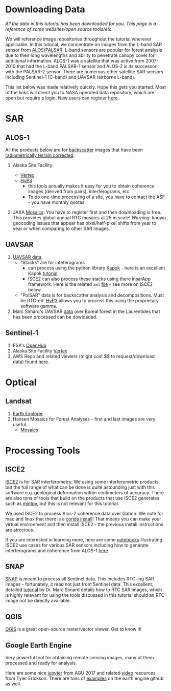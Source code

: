 # Downloading Data

*All the data in this tutorial has been downloaded for you. This page is a reference of some websites/open source tools/etc.* 

We will reference image repositories throughout the tutorial wherever applicable. In this tutorial, we concentrate on images from the L-band SAR sensor from [ALOS/PALSAR](https://global.jaxa.jp/projects/sat/alos/). L-band sensors are popular for forest analysis due to their long wavelengths and ability to penetrate canopy cover for additional information. ALOS-1 was a satellite that was active from 2007-2010 that had the L-band PALSAR-1 sensor and ALOS-2 is its successor with the PALSAR-2 sensor. There are numerous other satellite SAR sensors including Sentinel-1 (C-band) and UAVSAR (airborne L-band).

This list below was made relatively quickly. Hope this gets you started. Most of the links will direct you to NASA operated data repository, which are open but require a login. New users can register [here](https://urs.earthdata.nasa.gov/users/new).

# SAR

## ALOS-1

All the products below are for [backscatter](http://ceos.org/document_management/SEO/DataCube/Laymans_SAR_Interpretation_Guide_2.0.pdf) images that have been [radiometrically terrain corrected](http://www.geo.uzh.ch/microsite/rsl-documents/research/publications/peer-reviewed-articles/201108-TGRS-Small-tcGamma-3809999360/201108-TGRS-Small-tcGamma.pdf).

1. Alaska Site Facility
	+ [Vertex](https://vertex.daac.asf.alaska.edu/)
	+ [HyP3](http://hyp3.asf.alaska.edu/) 
		- this tools actually makes it easy for you to obtain coherence images (derived from pairs), interferograms, etc.
		- To do one-time processing of a site, you have to contact the ASF - you have monthly quotas.

2. JAXA [Mosaics](https://www.eorc.jaxa.jp/ALOS/en/palsar_fnf/fnf_index.htm). You have to register first and then downloading is free. This provides global annual RTC mosaics at 25 m scale! *Warning*: known geocoding issues that appear has pixel/half-pixel shifts from year to year or when comparing to other SAR images.

## UAVSAR

1. [UAVSAR data](https://uavsar.jpl.nasa.gov/cgi-bin/data.pl).
	+ "Stacks" are for inteferograms 
		- can process using the python library [Kapok](https://github.com/mdenbina/kapok) - here is an excellent Kapok [tutorial](https://github.com/mdenbina/kapok/blob/master/docs/manual.pdf). 
		- ISCE2 can also process these stacks using there insarApp framework. Here is the related `xml` [file](https://github.com/isce-framework/isce2/blob/da9a8afaf593e386cfe55a5495c59e2141481794/examples/input_files/isceappUAVSAR_Stack.xml) - see more on ISCE2 below.
	+ "PolSAR" data is for backscatter analysis and decompositions. Must be RTC-ed. [HyP3](http://hyp3.asf.alaska.edu/) allows you to process this using the proprietary software gamma.
2. Marc Simard's UAVSAR [data](https://landscape.jpl.nasa.gov/) over Boreal forest in the Laurentides that has been processed can be dowloaded.

## Sentinel-1

1. ESA's [OpenHub](https://scihub.copernicus.eu/)
2. Alaska Site Facility [Vertex](https://vertex.daac.asf.alaska.edu/)
3. AWS Repo and related viewers (might cost $$ to request/download data) found [here](https://registry.opendata.aws/sentinel-1/).

# Optical

	
## Landsat

1. [Earth Explorer](https://earthexplorer.usgs.gov/)
2. Hansen Mosaics for Forest Analyses - first and last images are very useful.
	+ [Mosaics](https://earthenginepartners.appspot.com/science-2013-global-forest/download_v1.6.html)


# Processing Tools

## ISCE2

[ISCE2](https://github.com/isce-framework/isce2) is for SAR interferometry. We using some interferometric products, but the full range of what can be done is quite astounding just with this software e.g. geological deformation within centimeters of accuracy. There are also tons of tools that build on the products that use ISCE2 generates such as [mintpy](https://github.com/insarlab/MintPy), but this is not relevant for this tutorial.

We used ISCE2 to process Alos-2 coherence data over Gabon. We note for mac and linux that there is a [conda install](https://anaconda.org/conda-forge/isce2)! That means you can make your virtual environment and then install ISCE2 - the previous install instructions are atrocious.

If you are interested in learning more, here are some [notebooks](https://github.com/isce-framework/isce2-docs/tree/master/Notebooks) illustrating ISCE2 use cases for various SAR sensors including how to generate interferograms and coherence from ALOS-1 [here](https://github.com/isce-framework/isce2-docs/blob/master/Notebooks/Stripmap/stripmapApp.ipynb).

## SNAP

[SNAP](https://step.esa.int/main/toolboxes/snap/) is meant to process all Sentinel data. This includes RTC-ing SAR images - fortunately, it read not just from Sentinel data. This excellent, detailed [tutorial](https://gis1.servirglobal.net/TrainingMaterials/SAR/chp6_training_E.pdf) by Dr. Marc Simard details how to RTC SAR images, which is highly relevant for using the tools discussed in this tutorial should an RTC image not be directly available.

## QGIS

[QGIS](https://www.qgis.org/en/site/) is a great open-source raster/vector viewer. Get to know it!

## Google Earth Engine

Very powerful tool for obtaining remote sensing images, many of them processed and ready for analysis.

Here are some nice [jupyter](https://github.com/tylere/agu2017) from AGU 2017 and related [video](https://www.youtube.com/watch?v=LzxQH0Ze0iI&feature=youtu.be&t=19m54s) resources from Tyler Erickson. There are tons of [examples](https://github.com/google/earthengine-api/tree/master/python/examples) on the earth engine github as well.